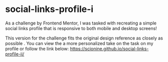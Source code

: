# social-links-profile-i
As a challenge by Frontend Mentor, I was tasked with recreating a simple social links profile that is responsive to both mobile and desktop screens!

This version for the challenge fits the original design reference as closely as possible . You can view the a more personalized take on the task on my profile or follow the link below:
https://scionine.github.io/social-links-profile-ii/
